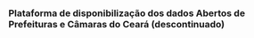 ### Plataforma de disponibilização dos dados Abertos de Prefeituras e Câmaras do Ceará (descontinuado)

